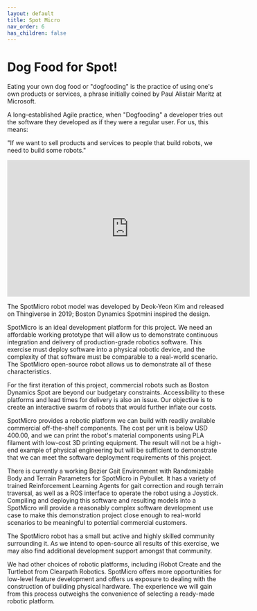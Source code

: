 ```yaml
---
layout: default
title: Spot Micro
nav_order: 6
has_children: false
---
```


# Dog Food for Spot!

Eating your own dog food or "dogfooding" is the practice of using one's own products or services, a phrase initially coined by Paul Alistair Maritz at Microsoft.

A long-established Agile practice, when "Dogfooding" a developer tries out the software they developed as if they were a regular user. For us, this means:

"If we want to sell products and services to people that build robots, we need to build some robots."

<iframe width="560" height="315" src="https://www.youtube.com/embed/S-uzWG9Z-5E" title="YouTube video player" frameborder="0" allow="accelerometer; autoplay; clipboard-write; encrypted-media; gyroscope; picture-in-picture" allowfullscreen></iframe>

The SpotMicro robot model was developed by Deok-Yeon Kim and released on Thingiverse in 2019; Boston Dynamics Spotmini inspired the design.

SpotMicro is an ideal development platform for this project. We need an affordable working prototype that will allow us to demonstrate continuous integration and delivery of production-grade robotics software. This exercise must deploy software into a physical robotic device, and the complexity of that software must be comparable to a real-world scenario. The SpotMicro open-source robot allows us to demonstrate all of these characteristics.

For the first iteration of this project, commercial robots such as Boston Dynamics Spot are beyond our budgetary constraints. Accessibility to these platforms and lead times for delivery is also an issue. Our objective is to create an interactive swarm of robots that would further inflate our costs.

SpotMicro provides a robotic platform we can build with readily available commercial off-the-shelf components. The cost per unit is below USD 400.00, and we can print the robot's material components using PLA filament with low-cost 3D printing equipment. The result will not be a high-end example of physical engineering but will be sufficient to demonstrate that we can meet the software deployment requirements of this project.

There is currently a working Bezier Gait Environment with Randomizable Body and Terrain Parameters for SpotMicro in Pybullet. It has a variety of trained Reinforcement Learning Agents for gait correction and rough terrain traversal, as well as a ROS interface to operate the robot using a Joystick. Compiling and deploying this software and resulting models into a SpotMicro will provide a reasonably complex software development use case to make this demonstration project close enough to real-world scenarios to be meaningful to potential commercial customers.

The SpotMicro robot has a small but active and highly skilled community surrounding it. As we intend to open-source all results of this exercise, we may also find additional development support amongst that community.

We had other choices of robotic platforms, including iRobot Create and the Turtlebot from Clearpath Robotics. SpotMicro offers more opportunities for low-level feature development and offers us exposure to dealing with the construction of building physical hardware. The experience we will gain from this process outweighs the convenience of selecting a ready-made robotic platform.
